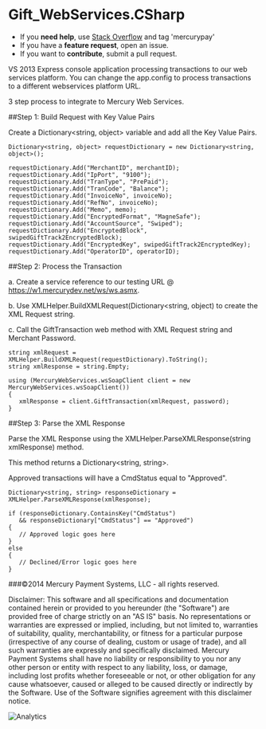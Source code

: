 Gift_WebServices.CSharp
====================

* If you **need help**, use [Stack Overflow](http://stackoverflow.com) and tag 'mercurypay'
* If you have a **feature request**, open an issue.
* If you want to **contribute**, submit a pull request.


VS 2013 Express console application processing transactions to our web services platform.  You can change the app.config to process transactions to a different webservices platform URL.

3 step process to integrate to Mercury Web Services.

##Step 1: Build Request with Key Value Pairs
  
Create a Dictionary&lt;string, object&gt; variable and add all the Key Value Pairs.
  
```
Dictionary<string, object> requestDictionary = new Dictionary<string, object>();

requestDictionary.Add("MerchantID", merchantID);
requestDictionary.Add("IpPort", "9100");
requestDictionary.Add("TranType", "PrePaid");
requestDictionary.Add("TranCode", "Balance");
requestDictionary.Add("InvoiceNo", invoiceNo);
requestDictionary.Add("RefNo", invoiceNo);
requestDictionary.Add("Memo", memo);
requestDictionary.Add("EncryptedFormat", "MagneSafe");
requestDictionary.Add("AccountSource", "Swiped");
requestDictionary.Add("EncryptedBlock", swipedGiftTrack2EncryptedBlock);
requestDictionary.Add("EncryptedKey", swipedGiftTrack2EncryptedKey);
requestDictionary.Add("OperatorID", operatorID);
```
  
##Step 2: Process the Transaction

a. Create a service reference to our testing URL @ https://w1.mercurydev.net/ws/ws.asmx.

b. Use XMLHelper.BuildXMLRequest(Dictionary<string, object) to create the XML Request string.

c. Call the GiftTransaction web method with XML Request string and Merchant Password.

```
string xmlRequest = XMLHelper.BuildXMLRequest(requestDictionary).ToString();
string xmlResponse = string.Empty;

using (MercuryWebServices.wsSoapClient client = new MercuryWebServices.wsSoapClient())
{
   xmlResponse = client.GiftTransaction(xmlRequest, password);
}
```

##Step 3: Parse the XML Response

Parse the XML Response using the XMLHelper.ParseXMLResponse(string xmlResponse) method.

This method returns a Dictionary&lt;string, string&gt;.

Approved transactions will have a CmdStatus equal to "Approved".

```
Dictionary<string, string> responseDictionary = XMLHelper.ParseXMLResponse(xmlResponse);

if (responseDictionary.ContainsKey("CmdStatus")
   && responseDictionary["CmdStatus"] == "Approved")
{
   // Approved logic goes here
}
else
{
   // Declined/Error logic goes here
}
```

###©2014 Mercury Payment Systems, LLC - all rights reserved.

Disclaimer:
This software and all specifications and documentation contained herein or provided to you hereunder (the "Software") are provided free of charge strictly on an "AS IS" basis. No representations or warranties are expressed or implied, including, but not limited to, warranties of suitability, quality, merchantability, or fitness for a particular purpose (irrespective of any course of dealing, custom or usage of trade), and all such warranties are expressly and specifically disclaimed. Mercury Payment Systems shall have no liability or responsibility to you nor any other person or entity with respect to any liability, loss, or damage, including lost profits whether foreseeable or not, or other obligation for any cause whatsoever, caused or alleged to be caused directly or indirectly by the Software. Use of the Software signifies agreement with this disclaimer notice.

![Analytics](https://ga-beacon.appspot.com/UA-60858025-29/Gift_WebServices.CSharp/readme?pixel)
